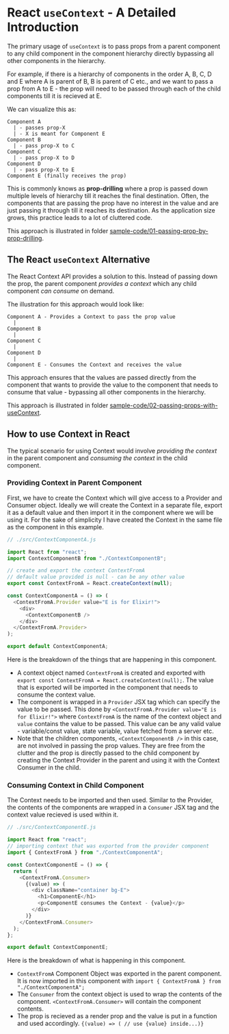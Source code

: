 # React `useContext` - A Detailed Introduction

The primary usage of `useContext` is to pass props from a parent component to any child component in the component hierarchy directly bypassing all other components in the hierarchy.

For example, if there is a hierarchy of components in the order A, B, C, D and E where A is parent of B, B is parent of C etc., and we want to pass a prop from A to E - the prop will need to be passed through each of the child components till it is recieved at E.

We can visualize this as:

```text
Component A
  | - passes prop-X
  | - X is meant for Component E
Component B
  | - pass prop-X to C
Component C
  | - pass prop-X to D
Component D
  | - pass prop-X to E
Component E (finally receives the prop)
```

This is commonly knows as **prop-drilling** where a prop is passed down multiple levels of hierarchy till it reaches the final destination. Often, the components that are passing the prop have no interest in the value and are just passing it through till it reaches its destination. As the application size grows, this practice leads to a lot of cluttered code.

This approach is illustrated in folder [sample-code/01-passing-prop-by-prop-drilling](./sample-code/01-passing-prop-by-prop-drilling/).

## The React `useContext` Alternative

The React Context API provides a solution to this. Instead of passing down the prop, the parent component _provides a context_ which any child component _can consume_ on demand.

The illustration for this approach would look like:

```text
Component A - Provides a Context to pass the prop value
  |
Component B
  |
Component C
  |
Component D
  |
Component E - Consumes the Context and receives the value
```

This approach ensures that the values are passed directly from the component that wants to provide the value to the component that needs to consume that value - bypassing all other components in the hierarchy.

This approach is illustrated in folder [sample-code/02-passing-props-with-useContext](./sample-code/02-passing-props-with-useContext/).

## How to use Context in React

The typical scenario for using Context would involve _providing the context_ in the parent component and _consuming the context_ in the child component.

### Providing Context in Parent Component

First, we have to create the Context which will give access to a Provider and Consumer object. Ideally we will create the Context in a separate file, export it as a default value and then import it in the component where we will be using it. For the sake of simplicity I have created the Context in the same file as the component in this example.

```javascript
// ./src/ContextComponentA.js

import React from "react";
import ContextComponentB from "./ContextComponentB";

// create and export the context ContextFromA
// default value provided is null - can be any other value
export const ContextFromA = React.createContext(null);

const ContextComponentA = () => (
  <ContextFromA.Provider value="E is for Elixir!">
    <div>
      <ContextComponentB />
    </div>
  </ContextFromA.Provider>
);

export default ContextComponentA;
```

Here is the breakdown of the things that are happening in this component.

- A context object named `ContextFromA` is created and exported with `export const ContextFromA = React.createContext(null);`. The value that is exported will be imported in the component that needs to consume the context value.
- The component is wrapped in a `Provider` JSX tag which can specify the value to be passed. This done by `<ContextFromA.Provider value="E is for Elixir!">` where `ContextFromA` is the name of the context object and `value` contains the value to be passed. This value can be any valid value - variable/const value, state variable, value fetched from a server etc.
- Note that the children components, `<ContextComponentB />` in this case, are not involved in passing the prop values. They are free from the clutter and the prop is directly passed to the child component by creating the Context Provider in the parent and using it with the Context Consumer in the child.

### Consuming Context in Child Component

The Context needs to be imported and then used. Similar to the Provider, the contents of the components are wrapped in a `Consumer` JSX tag and the context value recieved is used within it.

```javascript
// ./src/ContextComponentE.js

import React from "react";
// importing context that was exported from the provider component
import { ContextFromA } from "./ContextComponentA";

const ContextComponentE = () => {
  return (
    <ContextFromA.Consumer>
      {(value) => (
        <div className="container bg-E">
          <h1>ComponentE</h1>
          <p>ComponentE consumes the Context - {value}</p>
        </div>
      )}
    </ContextFromA.Consumer>
  );
};

export default ContextComponentE;
```

Here is the breakdown of what is happening in this component.

- `ContextFromA` Component Object was exported in the parent component. It is now imported in this component with `import { ContextFromA } from "./ContextComponentA";`
- The `Consumer` from the context object is used to wrap the contents of the component. `<ContextFromA.Consumer>` will contain the component contents.
- The prop is recieved as a render prop and the value is put in a function and used accordingly. `{(value) => ( // use {value} inside...)}`
